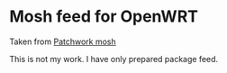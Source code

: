 # Mosh feed for OpenWRT



Taken from [Patchwork mosh](http://patchwork.openwrt.org/patch/4314/)

This is not my work. I have only prepared package feed.
